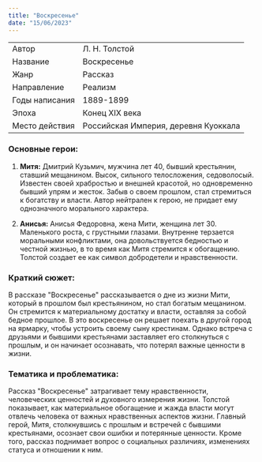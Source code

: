 ```yaml
---
title: "Воскресенье"
date: "15/06/2023"
---
```


|                |                                      |
| -------------- | ------------------------------------ |
| Автор          | Л. Н. Толстой                        |
| Название       | Воскресенье                          |
| Жанр           | Рассказ                              |
| Направление    | Реализм                              |
| Годы написания | 1889-1899                            |
| Эпоха          | Конец XIX века                       |
| Место действия | Российская Империя, деревня Куоккала |

### Основные герои:

1. **Митя:** Дмитрий Кузьмич, мужчина лет 40, бывший крестьянин, ставший мещанином. Высок, сильного телосложения, седоволосый. Известен своей храбростью и внешней красотой, но одновременно бывший упрям и жесток. Забыв о своем прошлом, стал стремиться к богатству и власти. Автор нейтрален к герою, не придает ему однозначного морального характера.

2. **Анисья:** Анисья Федоровна, жена Мити, женщина лет 30. Маленького роста, с грустными глазами. Внутренне терзается моральными конфликтами, она довольствуется бедностью и честной жизнью, в то время как Митя стремится к обогащению. Толстой создает ее как символ добродетели и нравственности.

### Краткий сюжет:

В рассказе "Воскресенье" рассказывается о дне из жизни Мити, который в прошлом был крестьянином, но стал богатым мещанином. Он стремится к материальному достатку и власти, оставляя за собой бедное прошлое. В это воскресенье он решает поехать в другой город на ярмарку, чтобы устроить своему сыну крестинам. Однако встреча с друзьями и бывшими крестьянами заставляет его столкнуться с прошлым, и он начинает осознавать, что потерял важные ценности в жизни.

### Тематика и проблематика:

Рассказ "Воскресенье" затрагивает тему нравственности, человеческих ценностей и духовного измерения жизни. Толстой показывает, как материальное обогащение и жажда власти могут отвлечь человека от важных нравственных аспектов жизни. Главный герой, Митя, столкнувшись с прошлым и встречей с бывшими крестьянами, осознает свои ошибки и потерянные ценности. Кроме того, рассказ поднимает вопрос о социальных различиях, изменениях статуса и отношении к ним.
